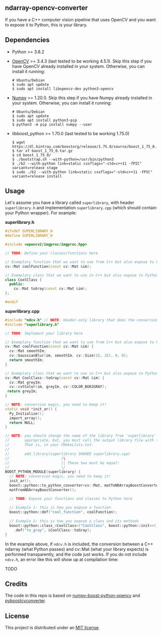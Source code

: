 ndarray-opencv-converter
------------------------
If you have a C++ computer vision pipeline that uses OpenCV and you want to expose it to Python, this is your library.

Dependencies
------------
* Python >= 3.8.2
      
* [OpenCV](https://github.com/opencv/opencv) >= 3.4.3 (last tested to be working 4.5.1). Skip this step if you have OpenCV already installed in your system. Otherwise, you can install it running:

      
      # Ubuntu/Debian
      $ sudo apt update
      $ sudo apt install libopencv-dev python3-opencv
      
* [Numpy](https://pypi.org/project/numpy/) >= 1.20.0. Skip this step if you have Numpy already installed in your system. Otherwise, you can install it running:

      # Ubuntu/Debian
      $ sudo apt update
      $ sudo apt install python3-pip
      $ python3 -m pip install numpy --user

* libboost_python >= 1.70.0 (last tested to be working 1.75.0)
      
      $ wget https://dl.bintray.com/boostorg/release/1.75.0/source/boost_1_75_0.tar.gz
      $ tar xf boost_1_75_0.tar.gz
      $ cd boost_1_75_0/
      $ ./bootstrap.sh --with-python=/usr/bin/python3
      $ ./b2 --with-python link=static cxxflags="-std=c++11 -fPIC" variant=release stage
      $ sudo ./b2 --with-python link=static cxxflags="-std=c++11 -fPIC" variant=release install

Usage
-----
Let's assume you have a library called ```superlibrary```, with header ```superlibrary.h``` and implementation ```superlibrary.cpp``` (which should contain your Python wrapper). For example:

**superlibrary.h**

```cpp
#ifndef SUPERLIBRARY_H
#define SUPERLIBRARY_H

#include <opencv2/imgproc/imgproc.hpp>

// TODO: Define your classes/functions here

// Exemplary function that we want to use from C++ but also expose to Python
cv::Mat coolFunction(const cv::Mat &im);

// Exemplary class that we want to use in C++ but also expose to Python
class CoolClass {
  public:
    cv::Mat toGray(const cv::Mat &im);
};

#endif
```

**superlibrary.cpp**

```cpp
#include "ndcv.h" // NOTE: Header-only library that does the conversion magic, you need to keep it!
#include "superlibrary.h"

// TODO: Implement your library here

// Exemplary function that we want to use from C++ but also expose to Python
cv::Mat coolFunction(const cv::Mat &im) {
  cv::Mat smoothIm;
  cv::GaussianBlur(im, smoothIm, cv::Size(15, 15), 0, 0);
  return smoothIm;
}

// Exemplary class that we want to use in C++ but also expose to Python
cv::Mat CoolClass::toGray(const cv::Mat &im) {
  cv::Mat greyIm;
  cv::cvtColor(im, greyIm, cv::COLOR_BGR2GRAY);
 return greyIm;
}

// NOTE: conversion magic, you need to keep it!
static void *init_ar() {
  Py_Initialize();
  import_array();
  return NULL;
}

// NOTE: you should change the name of the library from 'superlibrary' to something more
//       appropriate, but, you must call the output library file with the same name.
//       That is, in your CMakeLists.txt:
//
//       add_library(superlibrary SHARED superlibrary.cpp)
//                        /\
//                        || These two must be equal!
//                        \/
BOOST_PYTHON_MODULE(superlibrary) {
  // NOTE: conversion magic, you need to keep it!
  init_ar();
  boost::python::to_python_converter<cv::Mat, matToNDArrayBoostConverter>();
  matFromNDArrayBoostConverter();

  // TODO: Expose your functions and classes to Python here
  
  // Example 1: this is how you expose a function
  boost::python::def("cool_function", coolFunction);
  
  // Example 2: this is how you expose a class and its methods
  boost::python::class_<CoolClass>("CoolClass", boost::python::init<>())
    .def("to_gray", &CoolClass::toGray);
}
```

In the example above, if ```ndcv.h``` is included, the conversion between a C++ ndarray (what Python passes) and cv::Mat (what your library expects) is performed transparently, and the code just works. If you do not include ```ndcv.h```, an error like this will show up at compilation time:

TODO

Credits
-------
The code in this repo is based on [numpy-boost-python-opencv](https://github.com/yati-sagade/blog-content/blob/master/content/numpy-boost-python-opencv.rst) and [pyboostcvconverter](https://github.com/Algomorph/pyboostcvconverter).

License
-------
This project is distributed under an [MIT license](https://github.com/luiscarlosgph/ndarray-opencv-converter/blob/main/LICENSE).
